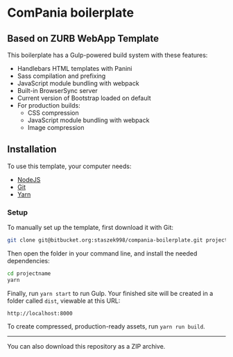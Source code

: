 # ComPania boilerplate

## Based on ZURB WebApp Template

This boilerplate has a Gulp-powered build system with these features:

- Handlebars HTML templates with Panini
- Sass compilation and prefixing
- JavaScript module bundling with webpack
- Built-in BrowserSync server
- Current version of Bootstrap loaded on default
- For production builds:
  - CSS compression
  - JavaScript module bundling with webpack
  - Image compression

## Installation

To use this template, your computer needs:

- [NodeJS](https://nodejs.org/en/)
- [Git](https://git-scm.com/)
- [Yarn](https://yarnpkg.com/en/docs/install)

### Setup

To manually set up the template, first download it with Git:

```bash
git clone git@bitbucket.org:staszek998/compania-boilerplate.git projectname
```

Then open the folder in your command line, and install the needed dependencies:

```bash
cd projectname
yarn
```

Finally, run `yarn start` to run Gulp. Your finished site will be created in a folder called `dist`, viewable at this URL:

```
http://localhost:8000
```

To create compressed, production-ready assets, run `yarn run build`.

---

You can also download this repository as a ZIP archive.
